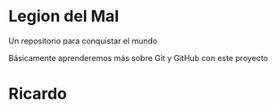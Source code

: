 # Legion del Mal

Un repositorio para conquistar el mundo

Básicamente aprenderemos más sobre Git y GitHub con este proyecto

# Ricardo
